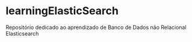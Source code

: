 # learningElasticSearch
Repositório dedicado ao aprendizado de Banco de Dados não Relacional Elasticsearch
